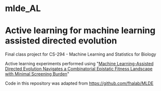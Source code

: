 
# mlde_AL
Active learning for machine learning assisted directed evolution
=======
Final class project for CS-294 - Machine Learning and Statistics for Biology

Active learning experiments performed using "[Machine Learning-Assisted Directed Evolution Navigates a Combinatorial Epistatic Fitness Landscape with Minimal Screening Burden](https://www.biorxiv.org/content/10.1101/2020.12.04.408955v1)" 

Code in this repository was adapted from https://github.com/fhalab/MLDE
